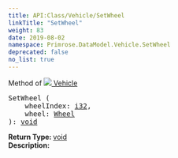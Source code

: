 ```yaml
---
title: API:Class/Vehicle/SetWheel
linkTitle: "SetWheel"
weight: 83
date: 2019-08-02
namespace: Primrose.DataModel.Vehicle.SetWheel
deprecated: false
no_list: true
---
```

Method of <a href="/docs/api-reference/Class/Vehicle"><img src="/icons/silk/car.png"/>&nbsp;Vehicle</a>
<pre class="method-declaration">
SetWheel (
    wheelIndex: <a class="type" href="/docs/api-reference/System/Primitives#int32">i32</a>,
    wheel: <a class="type" href="/docs/api-reference/Class/Wheel">Wheel</a>
): <a class="type" href="/docs/api-reference/System/void">void</a></pre>
<b>Return Type: </b>
<a class="type" href="/docs/api-reference/System/void">void</a>
<br/>
<b>Description: </b>
